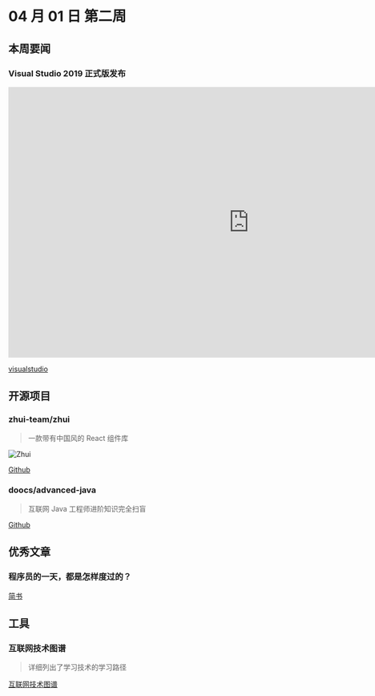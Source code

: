 # 04 月 01 日 第二周

## 本周要闻

### Visual Studio 2019 正式版发布

<iframe src="https://channel9.msdn.com/Events/Visual-Studio/Visual-Studio-2019-Launch-Event/Not-your-average-keynote/player" width="960" height="540" allowFullScreen frameBorder="0"></iframe>

[visualstudio](https://visualstudio.microsoft.com/zh-hans/vs/)

## 开源项目

### zhui-team/zhui

<Badge text="Javascript" type="tip" vertical="middle"/>

> 一款带有中国风的 React 组件库

![Zhui](https://camo.githubusercontent.com/8d83bdafae0a8c071de5a445ff172e503446316b/68747470733a2f2f73322e617831782e636f6d2f323031392f30322f30312f6b33515149492e706e67)

[Github](https://github.com/zhui-team/zhui)

### doocs/advanced-java

<Badge text="Java" type="tip" vertical="middle"/>

> 互联网 Java 工程师进阶知识完全扫盲

[Github](https://github.com/doocs/advanced-java)

## 优秀文章

### 程序员的一天，都是怎样度过的？

[简书](https://www.jianshu.com/p/00c62b21eea7)

## 工具

### 互联网技术图谱

> 详细列出了学习技术的学习路径

[互联网技术图谱](https://techmap.canmeng.net/#)
